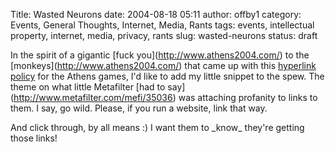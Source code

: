 Title: Wasted Neurons
date: 2004-08-18 05:11
author: offby1
category: Events, General Thoughts, Internet, Media, Rants
tags: events, intellectual property, internet, media, privacy, rants
slug: wasted-neurons
status: draft

In the spirit of a gigantic \[fuck you\](<http://www.athens2004.com/>) to the \[monkeys\](<http://www.athens2004.com/>) that came up with this [hyperlink policy](http://www.athens2004.com/athens2004/page/legacy?lang=en&cid=dd7e01e3ac979f00VgnVCMServer28130b0aRCRD) for the Athens games, I\'d like to add my little snippet to the spew. The theme on what little Metafilter \[had to say\](<http://www.metafilter.com/mefi/35036>) was attaching profanity to links to them. I say, go wild. Please, if you run a website, link that way.

And click through, by all means :) I want them to \_know\_ they\'re getting those links!
